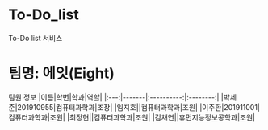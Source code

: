 # To-Do_list
To-Do list 서비스

# 팀명: 에잇(Eight)

팀원 정보
|이름|학번|학과|역할|
|:---:|-------|:----------:|:--------:|
|박세준|201910955|컴퓨터과학과|조장|
|임지호||컴퓨터과학과|조원|
|이주환|201911001|컴퓨터과학과|조원|
|최정현||컴퓨터과학과|조원|
|김채연||휴먼지능정보공학과|조원|
